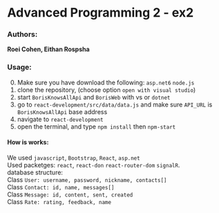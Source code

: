 # Advanced Programming 2 - ex2
### Authors:

**Roei Cohen, Eithan Rospsha**

### Usage:

0. Make sure you have download the following: `asp.net6` `node.js`<br>
1. clone the repository, (choose option `open with visual studio`)<br>
2. start `BorisKnowsAllApi` and `BorisWeb` with vs or `dotnet`
3. go to `react-development/src/data/data.js` and make sure `API_URL` is `BorisKnowsAllApi` base address<br>
4. navigate to `react-development`<br>
5. open the terminal, and type `npm install` then `npm-start`<br>

#### How is works:

We used `javascript`, `Bootstrap`, `React`, `asp.net` <br>
Used packetges: `react`, `react-don` `react-router-dom` `signalR`.<br>
database structure:<br>
Class `User: username, password, nickname, contacts[]`<br>
Class `Contact: id, name, messages[]`<br>
Class `Message: id, content, sent, created`<br>
Class `Rate: rating, feedback, name`<br>
